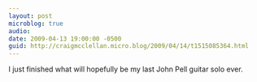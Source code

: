 ```yaml
---
layout: post
microblog: true
audio: 
date: 2009-04-13 19:00:00 -0500
guid: http://craigmcclellan.micro.blog/2009/04/14/t1515085364.html
---
```

I just finished what will hopefully be my last John Pell guitar solo ever.
